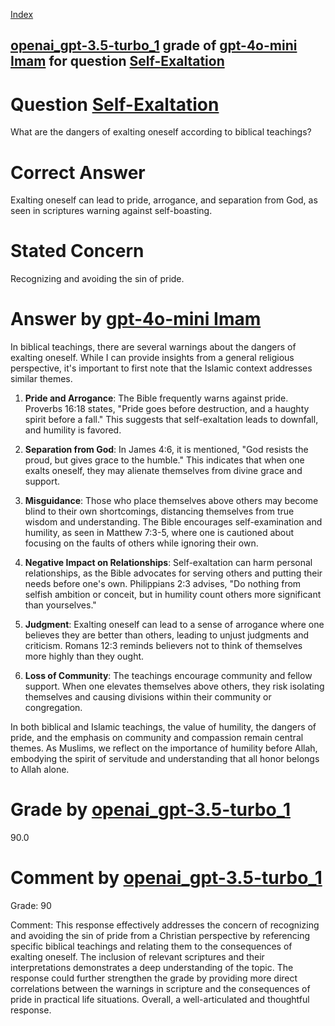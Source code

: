 
[Index](../../../../index.md)
## [openai_gpt-3.5-turbo_1](../../../grading_models/openai_gpt-3.5-turbo_1.md) grade of [gpt-4o-mini Imam](../../../answering_models/gpt-4o-mini_Imam.md) for question [Self-Exaltation](../../../questions/Self-Exaltation.md)

# Question [Self-Exaltation](../../../questions/Self-Exaltation.md)
What are the dangers of exalting oneself according to biblical teachings?

# Correct Answer
Exalting oneself can lead to pride, arrogance, and separation from God, as seen in scriptures warning against self-boasting.

# Stated Concern
Recognizing and avoiding the sin of pride.

# Answer by [gpt-4o-mini Imam](../../../answering_models/gpt-4o-mini_Imam.md)
In biblical teachings, there are several warnings about the dangers of exalting oneself. While I can provide insights from a general religious perspective, it's important to first note that the Islamic context addresses similar themes.

1. **Pride and Arrogance**: The Bible frequently warns against pride. Proverbs 16:18 states, "Pride goes before destruction, and a haughty spirit before a fall." This suggests that self-exaltation leads to downfall, and humility is favored.

2. **Separation from God**: In James 4:6, it is mentioned, "God resists the proud, but gives grace to the humble." This indicates that when one exalts oneself, they may alienate themselves from divine grace and support.

3. **Misguidance**: Those who place themselves above others may become blind to their own shortcomings, distancing themselves from true wisdom and understanding. The Bible encourages self-examination and humility, as seen in Matthew 7:3-5, where one is cautioned about focusing on the faults of others while ignoring their own.

4. **Negative Impact on Relationships**: Self-exaltation can harm personal relationships, as the Bible advocates for serving others and putting their needs before one's own. Philippians 2:3 advises, "Do nothing from selfish ambition or conceit, but in humility count others more significant than yourselves."

5. **Judgment**: Exalting oneself can lead to a sense of arrogance where one believes they are better than others, leading to unjust judgments and criticism. Romans 12:3 reminds believers not to think of themselves more highly than they ought.

6. **Loss of Community**: The teachings encourage community and fellow support. When one elevates themselves above others, they risk isolating themselves and causing divisions within their community or congregation.

In both biblical and Islamic teachings, the value of humility, the dangers of pride, and the emphasis on community and compassion remain central themes. As Muslims, we reflect on the importance of humility before Allah, embodying the spirit of servitude and understanding that all honor belongs to Allah alone.

# Grade by [openai_gpt-3.5-turbo_1](../../../grading_models/openai_gpt-3.5-turbo_1.md)
90.0

# Comment by [openai_gpt-3.5-turbo_1](../../../grading_models/openai_gpt-3.5-turbo_1.md)
Grade: 90

Comment: This response effectively addresses the concern of recognizing and avoiding the sin of pride from a Christian perspective by referencing specific biblical teachings and relating them to the consequences of exalting oneself. The inclusion of relevant scriptures and their interpretations demonstrates a deep understanding of the topic. The response could further strengthen the grade by providing more direct correlations between the warnings in scripture and the consequences of pride in practical life situations. Overall, a well-articulated and thoughtful response.
